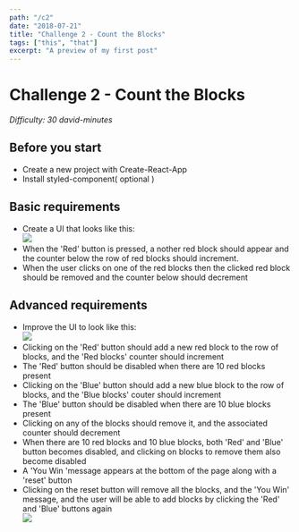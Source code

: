 ```yaml
---
path: "/c2"
date: "2018-07-21"
title: "Challenge 2 - Count the Blocks"
tags: ["this", "that"]
excerpt: "A preview of my first post"
---
```


# Challenge 2 - Count the Blocks

_Difficulty: 30 david-minutes_

## Before you start

- Create a new project with Create-React-App
- Install styled-component( optional )

## Basic requirements

- Create a UI that looks like this:  
![](images/c2/1.png)
- When the 'Red' button is pressed, a nother red block should appear and the counter below the row of red blocks should increment.
- When the user clicks on one of the red blocks then the clicked red block should be removed and the counter below should decrement

## Advanced requirements

- Improve the UI to look like this:  
![](images/c2/2.png)
- Clicking on the 'Red' button should add a new red block to the row of blocks, and the 'Red blocks' counter should increment
- The 'Red' button should be disabled when there are 10 red blocks present
- Clicking on the 'Blue' button should add a new blue block to the row of blocks, and the 'Blue blocks' couter should increment
- The 'Blue' button should be disabled when there are 10 blue blocks present
- Clicking on any of the blocks should remove it, and the associated counter should decrement
- When there are 10 red blocks and 10 blue blocks, both 'Red' and 'Blue' button becomes disabled, and clicking on blocks to remove them also become disabled
- A 'You Win 'message appears at the bottom of the page along with a 'reset' button
- Clicking on the reset button will remove all the blocks, and the 'You Win' message, and the user will be able to add blocks by clicking the 'Red' and 'Blue' buttons again  
![](images/c2/3.png)
